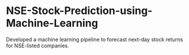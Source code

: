 # NSE-Stock-Prediction-using-Machine-Learning
Developed a machine learning pipeline to forecast next-day stock returns for NSE-listed companies.
